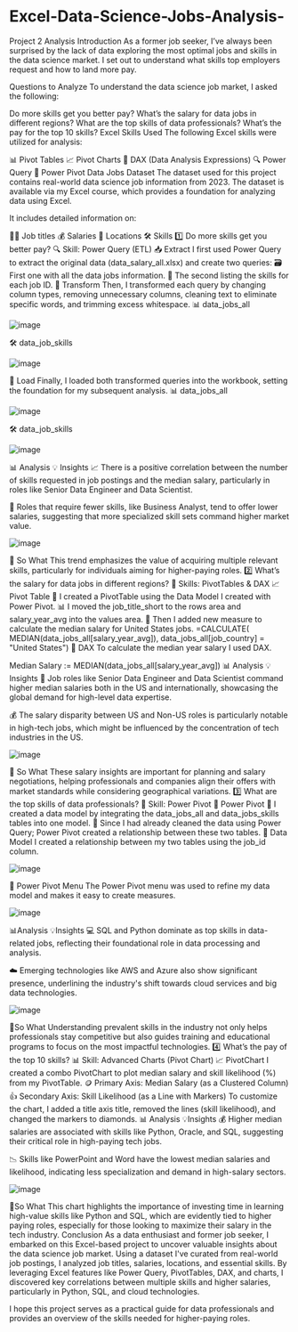 # Excel-Data-Science-Jobs-Analysis-
Project 2 Analysis
Introduction
As a former job seeker, I’ve always been surprised by the lack of data exploring the most optimal jobs and skills in the data science market. I set out to understand what skills top employers request and how to land more pay.

Questions to Analyze
To understand the data science job market, I asked the following:

Do more skills get you better pay?
What’s the salary for data jobs in different regions?
What are the top skills of data professionals?
What’s the pay for the top 10 skills?
Excel Skills Used
The following Excel skills were utilized for analysis:

📊 Pivot Tables
📈 Pivot Charts
🧮 DAX (Data Analysis Expressions)
🔍 Power Query
💪 Power Pivot
Data Jobs Dataset
The dataset used for this project contains real-world data science job information from 2023. The dataset is available via my Excel course, which provides a foundation for analyzing data using Excel.

It includes detailed information on:

👨‍💼 Job titles
💰 Salaries
📍 Locations
🛠️ Skills
1️⃣ Do more skills get you better pay?
🔍 Skill: Power Query (ETL)
📥 Extract
I first used Power Query to extract the original data (data_salary_all.xlsx) and create two queries:
🗃️ First one with all the data jobs information.
🔧 The second listing the skills for each job ID.
🔄 Transform
Then, I transformed each query by changing column types, removing unnecessary columns, cleaning text to eliminate specific words, and trimming excess whitespace.
📊 data_jobs_all

![image](https://github.com/user-attachments/assets/88648050-9030-4ca1-bcf6-2380336930fd)


🛠️ data_job_skills

![image](https://github.com/user-attachments/assets/81bf1e98-c77b-42a3-9629-81023ebf5ce9)


🔗 Load
Finally, I loaded both transformed queries into the workbook, setting the foundation for my subsequent analysis.
📊 data_jobs_all

![image](https://github.com/user-attachments/assets/31403f44-9b47-4f75-9344-5a8829e59b3d)

🛠️ data_job_skills

![image](https://github.com/user-attachments/assets/a0f8b159-f3ec-4dad-afcd-4767d5fdb1ce)

📊 Analysis
💡 Insights
📈 There is a positive correlation between the number of skills requested in job postings and the median salary, particularly in roles like Senior Data Engineer and Data Scientist.

💼 Roles that require fewer skills, like Business Analyst, tend to offer lower salaries, suggesting that more specialized skill sets command higher market value.

![image](https://github.com/user-attachments/assets/0047e53b-60c4-492d-a6e7-2ae5a5ce220f)

🤔 So What
This trend emphasizes the value of acquiring multiple relevant skills, particularly for individuals aiming for higher-paying roles.
2️⃣ What’s the salary for data jobs in different regions?
🧮 Skills: PivotTables & DAX
📈Pivot Table
🔢 I created a PivotTable using the Data Model I created with Power Pivot.
📊 I moved the job_title_short to the rows area and salary_year_avg into the values area.
🧮 Then I added new measure to calculate the median salary for United States jobs.
=CALCULATE(
    MEDIAN(data_jobs_all[salary_year_avg]),
    data_jobs_all[job_country] = "United States")
🧮 DAX
To calculate the median year salary I used DAX.

Median Salary := MEDIAN(data_jobs_all[salary_year_avg])
📊 Analysis
💡 Insights
💼 Job roles like Senior Data Engineer and Data Scientist command higher median salaries both in the US and internationally, showcasing the global demand for high-level data expertise.

💰 The salary disparity between US and Non-US roles is particularly notable in high-tech jobs, which might be influenced by the concentration of tech industries in the US.

![image](https://github.com/user-attachments/assets/5d944b94-e828-4057-98a9-1205bb08d3cd)


🤔 So What
These salary insights are important for planning and salary negotiations, helping professionals and companies align their offers with market standards while considering geographical variations.
3️⃣ What are the top skills of data professionals?
🔧 Skill: Power Pivot
💪 Power Pivot
🔗 I created a data model by integrating the data_jobs_all and data_jobs_skills tables into one model.
🧹 Since I had already cleaned the data using Power Query; Power Pivot created a relationship between these two tables.
🔗 Data Model
I created a relationship between my two tables using the job_id column.

![image](https://github.com/user-attachments/assets/33dd1c96-474d-4be6-839a-d60aac9fba5c)


📃 Power Pivot Menu
The Power Pivot menu was used to refine my data model and makes it easy to create measures.

![image](https://github.com/user-attachments/assets/4dd0270c-d941-4315-93fa-34003ed90e14)

📊Analysis
💡Insights
💻 SQL and Python dominate as top skills in data-related jobs, reflecting their foundational role in data processing and analysis.

☁️ Emerging technologies like AWS and Azure also show significant presence, underlining the industry's shift towards cloud services and big data technologies.

![image](https://github.com/user-attachments/assets/12183e84-b8d1-438a-a9f7-175ebc1a9927)


🤔So What
Understanding prevalent skills in the industry not only helps professionals stay competitive but also guides training and educational programs to focus on the most impactful technologies.
4️⃣ What’s the pay of the top 10 skills?
📊 Skill: Advanced Charts (Pivot Chart)
📈 PivotChart
I created a combo PivotChart to plot median salary and skill likelihood (%) from my PivotTable.
🪙 Primary Axis: Median Salary (as a Clustered Column)
👍 Secondary Axis: Skill Likelihood (as a Line with Markers)
To customize the chart, I added a title axis title, removed the lines (skill likelihood), and changed the markers to diamonds.
📊 Analysis
💡Insights
💰 Higher median salaries are associated with skills like Python, Oracle, and SQL, suggesting their critical role in high-paying tech jobs.

📉 Skills like PowerPoint and Word have the lowest median salaries and likelihood, indicating less specialization and demand in high-salary sectors.

![image](https://github.com/user-attachments/assets/808893f5-d8e9-4152-a490-a466ee19df1d)


🤔So What
This chart highlights the importance of investing time in learning high-value skills like Python and SQL, which are evidently tied to higher paying roles, especially for those looking to maximize their salary in the tech industry.
Conclusion
As a data enthusiast and former job seeker, I embarked on this Excel-based project to uncover valuable insights about the data science job market. Using a dataset I've curated from real-world job postings, I analyzed job titles, salaries, locations, and essential skills. By leveraging Excel features like Power Query, PivotTables, DAX, and charts, I discovered key correlations between multiple skills and higher salaries, particularly in Python, SQL, and cloud technologies.

I hope this project serves as a practical guide for data professionals and provides an overview of the skills needed for higher-paying roles.
